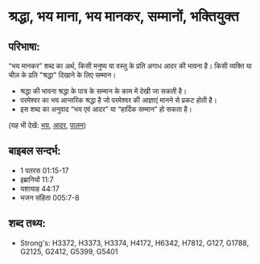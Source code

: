 # श्रद्धा, भय माना, भय मानकर, सम्मानों, भक्तियुक्त #

## परिभाषा: ##

“भय मानकर” शब्द का अर्थ, किसी मनुष्य या वस्तु के प्रति अगाध आदर की भावना है। किसी व्यक्ति या चीज़ के प्रति "श्रद्धा" दिखाने के लिए सम्मान।

* श्रद्धा की भावना श्रद्धा के पात्र के सम्मान के काम में देखी जा सकती है।
* परमेश्वर का भय आन्तरिक श्रद्धा है जो परमेश्वर की आज्ञाएं मानने से प्रकट होती है।
* इस शब्द का अनुवाद “भय एवं आदर” या “हार्दिक सम्मान” हो सकता है।

(यह भी देखें: [भय](../fear.md), [आदर](../honor.md), [पालन](../obey.md))

## बाइबल सन्दर्भ: ##

* 1 पतरस 01:15-17
* इब्रानियों 11:7
* यशायाह 44:17
* भजन संहिता 005:7-8

## शब्द तथ्य: ##

* Strong's: H3372, H3373, H3374, H4172, H6342, H7812, G127, G1788, G2125, G2412, G5399, G5401
